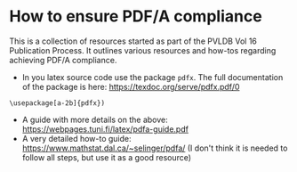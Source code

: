 # How to ensure PDF/A compliance

This is a collection of resources started as part of the PVLDB Vol 16 Publication Process. It outlines various resources and how-tos regarding achieving PDF/A compliance.

+  In you latex source code use the package `pdfx`. The full documentation of the package is here: https://texdoc.org/serve/pdfx.pdf/0  
```
\usepackage[a-2b]{pdfx})
```` 
+ A guide with more details on the above: https://webpages.tuni.fi/latex/pdfa-guide.pdf 
+ A very detailed how-to guide: https://www.mathstat.dal.ca/~selinger/pdfa/ (I don't think it is needed to follow all steps, but use it as a good resource)
